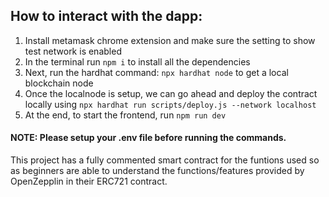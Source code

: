 ## How to interact with the dapp:
1. Install metamask chrome extension and make sure the setting to show test network is enabled
2. In the terminal run ```npm i``` to install all the dependencies
3. Next, run the hardhat command: ```npx hardhat node``` to get a local blockchain node
4. Once the localnode is setup, we can go ahead and deploy the contract locally using ```npx hardhat run scripts/deploy.js --network localhost```
5. At the end, to start the frontend, run ```npm run dev```
#### NOTE: Please setup your .env file before running the commands.

This project has a fully commented smart contract for the funtions used so as beginners are able to understand the functions/features provided by OpenZepplin in their ERC721 contract.
